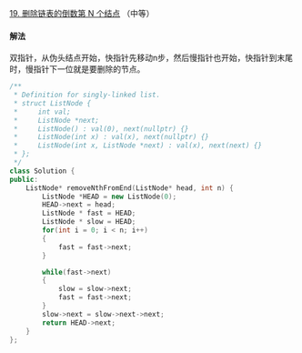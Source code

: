 [19. 删除链表的倒数第 N 个结点](https://leetcode-cn.com/problems/remove-nth-node-from-end-of-list/) （中等）

#### 解法

双指针，从伪头结点开始，快指针先移动n步，然后慢指针也开始，快指针到末尾时，慢指针下一位就是要删除的节点。

```C++
/**
 * Definition for singly-linked list.
 * struct ListNode {
 *     int val;
 *     ListNode *next;
 *     ListNode() : val(0), next(nullptr) {}
 *     ListNode(int x) : val(x), next(nullptr) {}
 *     ListNode(int x, ListNode *next) : val(x), next(next) {}
 * };
 */
class Solution {
public:
    ListNode* removeNthFromEnd(ListNode* head, int n) {
        ListNode *HEAD = new ListNode(0);
        HEAD->next = head;
        ListNode * fast = HEAD;
        ListNode * slow = HEAD;
        for(int i = 0; i < n; i++)
        {
            fast = fast->next;
        }

        while(fast->next)
        {
            slow = slow->next;
            fast = fast->next;
        }
        slow->next = slow->next->next;
        return HEAD->next;
    }
};
```
